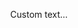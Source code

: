 <script context="module">
  import { fetchMetaData } from '$lib/load.js';
  const filename = 'GeoJSON.json';
  export const load = fetchMetaData(filename);
</script>

<script>
  import Header from '$lib/Header.svelte';
  import APITable from '$lib/APITable.svelte'
  
  export let meta;
</script>

<Header name={meta.name} description={meta.description} />

Custom text...

<APITable params={meta.props} />
